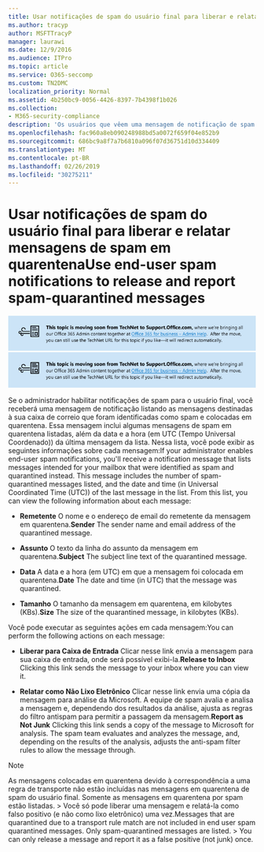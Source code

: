 ```yaml
---
title: Usar notificações de spam do usuário final para liberar e relatar mensagens de spam em quarentena
ms.author: tracyp
author: MSFTTracyP
manager: laurawi
ms.date: 12/9/2016
ms.audience: ITPro
ms.topic: article
ms.service: O365-seccomp
ms.custom: TN2DMC
localization_priority: Normal
ms.assetid: 4b250bc9-0056-4426-8397-7b4398f1b026
ms.collection:
- M365-security-compliance
description: 'Os usuários que vêem uma mensagem de notificação de spam de usuário final do seu administrador sobre emails em quarentena podem executar essas ações nas mensagens. '
ms.openlocfilehash: fac960a8eb090248988bd5a0072f659f04e852b9
ms.sourcegitcommit: 686bc9a8f7a7b6810a096f07d36751d10d334409
ms.translationtype: MT
ms.contentlocale: pt-BR
ms.lasthandoff: 02/26/2019
ms.locfileid: "30275211"
---
```

# <a name="use-end-user-spam-notifications-to-release-and-report-spam-quarantined-messages"></a><span data-ttu-id="7b918-103">Usar notificações de spam do usuário final para liberar e relatar mensagens de spam em quarentena</span><span class="sxs-lookup"><span data-stu-id="7b918-103">Use end-user spam notifications to release and report spam-quarantined messages</span></span>

<span data-ttu-id="7b918-104">[![Texto em imagem sobre o conteúdo que está mudando do TechNet para o support.office.com](media/ab7c897a-4798-4f31-8c84-f17a8409b133.png)](https://go.microsoft.com/fwlink/p/?LinkID=624152)</span><span class="sxs-lookup"><span data-stu-id="7b918-104">[![Text in image about content moving from TechNet to support.office.com](media/ab7c897a-4798-4f31-8c84-f17a8409b133.png)](https://go.microsoft.com/fwlink/p/?LinkID=624152)</span></span>
  
<span data-ttu-id="7b918-p101">Se o administrador habilitar notificações de spam para o usuário final, você receberá uma mensagem de notificação listando as mensagens destinadas à sua caixa de correio que foram identificadas como spam e colocadas em quarentena. Essa mensagem inclui algumas mensagens de spam em quarentena listadas, além da data e a hora (em UTC (Tempo Universal Coordenado)) da última mensagem da lista. Nessa lista, você pode exibir as seguintes informações sobre cada mensagem:</span><span class="sxs-lookup"><span data-stu-id="7b918-p101">If your administrator enables end-user spam notifications, you'll receive a notification message that lists messages intended for your mailbox that were identified as spam and quarantined instead. This message includes the number of spam-quarantined messages listed, and the date and time (in Universal Coordinated Time (UTC)) of the last message in the list. From this list, you can view the following information about each message:</span></span> 
  
- <span data-ttu-id="7b918-108">**Remetente** O nome e o endereço de email do remetente da mensagem em quarentena.</span><span class="sxs-lookup"><span data-stu-id="7b918-108">**Sender** The sender name and email address of the quarantined message.</span></span> 
    
- <span data-ttu-id="7b918-109">**Assunto** O texto da linha do assunto da mensagem em quarentena.</span><span class="sxs-lookup"><span data-stu-id="7b918-109">**Subject** The subject line text of the quarantined message.</span></span> 
    
- <span data-ttu-id="7b918-110">**Data** A data e a hora (em UTC) em que a mensagem foi colocada em quarentena.</span><span class="sxs-lookup"><span data-stu-id="7b918-110">**Date** The date and time (in UTC) that the message was quarantined.</span></span> 
    
- <span data-ttu-id="7b918-111">**Tamanho** O tamanho da mensagem em quarentena, em kilobytes (KBs).</span><span class="sxs-lookup"><span data-stu-id="7b918-111">**Size** The size of the quarantined message, in kilobytes (KBs).</span></span> 
    
<span data-ttu-id="7b918-112">Você pode executar as seguintes ações em cada mensagem:</span><span class="sxs-lookup"><span data-stu-id="7b918-112">You can perform the following actions on each message:</span></span>
  
- <span data-ttu-id="7b918-113">**Liberar para Caixa de Entrada** Clicar nesse link envia a mensagem para sua caixa de entrada, onde será possível exibi-la.</span><span class="sxs-lookup"><span data-stu-id="7b918-113">**Release to Inbox** Clicking this link sends the message to your inbox where you can view it.</span></span> 
    
- <span data-ttu-id="7b918-p102">**Relatar como Não Lixo Eletrônico** Clicar nesse link envia uma cópia da mensagem para análise da Microsoft. A equipe de spam avalia e analisa a mensagem e, dependendo dos resultados da análise, ajusta as regras do filtro antispam para permitir a passagem da mensagem.</span><span class="sxs-lookup"><span data-stu-id="7b918-p102">**Report as Not Junk** Clicking this link sends a copy of the message to Microsoft for analysis. The spam team evaluates and analyzes the message, and, depending on the results of the analysis, adjusts the anti-spam filter rules to allow the message through.</span></span> 
    
> [!NOTE]
>  <span data-ttu-id="7b918-p103">As mensagens colocadas em quarentena devido à correspondência a uma regra de transporte não estão incluídas nas mensagens em quarentena de spam do usuário final. Somente as mensagens em quarentena por spam estão listadas. >  Você só pode liberar uma mensagem e relatá-la como falso positivo (e não como lixo eletrônico) uma vez.</span><span class="sxs-lookup"><span data-stu-id="7b918-p103">Messages that are quarantined due to a transport rule match are not included in end user spam quarantined messages. Only spam-quarantined messages are listed. >  You can only release a message and report it as a false positive (not junk) once.</span></span> 
  

